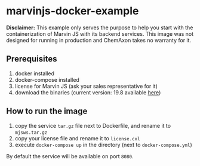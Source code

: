 # marvinjs-docker-example

**Disclaimer:** This example only serves the purpose to help you start
with the containerization of Marvin JS with its backend services. This
image was not designed for running in production and ChemAxon takes no
warranty for it.

## Prerequisites

1. docker installed
2. docker-compose installed
3. license for Marvin JS (ask your sales representative for it)
4. download the binaries (current version: 19.8 available [here](https://chemaxon.com/download?dl=%2Fdata%2Fdownload%2Fmjs-mini%2F19.8.0%2Fmjsws_unix_19.8.tar.gz))

## How to run the image

1. copy the service `tar.gz` file next to Dockerfile, and rename it to `mjsws.tar.gz`
2. copy your license file and rename it to `license.cxl`
3. execute `docker-compose up` in the directory (next to `docker-compose.yml`)

By default the service will be available on port `8080`.
